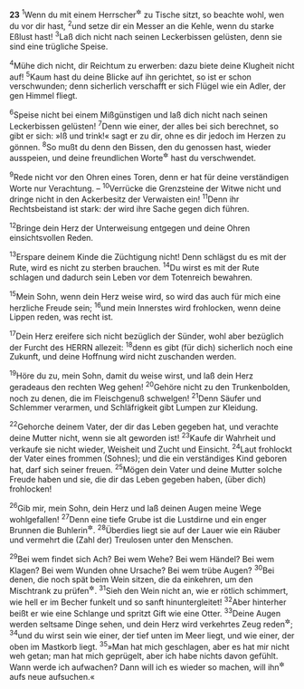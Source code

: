 __23__
<sup>1</sup>Wenn du mit einem Herrscher<sup title="oder: Großen">&#x2732;</sup> zu Tische sitzt, so beachte wohl, wen du vor dir hast,
<sup>2</sup>und setze dir ein Messer an die Kehle, wenn du starke Eßlust hast!
<sup>3</sup>Laß dich nicht nach seinen Leckerbissen gelüsten, denn sie sind eine trügliche Speise.

<sup>4</sup>Mühe dich nicht, dir Reichtum zu erwerben: dazu biete deine Klugheit nicht auf!
<sup>5</sup>Kaum hast du deine Blicke auf ihn gerichtet, so ist er schon verschwunden; denn sicherlich verschafft er sich Flügel wie ein Adler, der gen Himmel fliegt.

<sup>6</sup>Speise nicht bei einem Mißgünstigen und laß dich nicht nach seinen Leckerbissen gelüsten!
<sup>7</sup>Denn wie einer, der alles bei sich berechnet, so gibt er sich: »Iß und trink!« sagt er zu dir, ohne es dir jedoch im Herzen zu gönnen.
<sup>8</sup>So mußt du denn den Bissen, den du genossen hast, wieder ausspeien, und deine freundlichen Worte<sup title="= Dankesworte">&#x2732;</sup> hast du verschwendet.

<sup>9</sup>Rede nicht vor den Ohren eines Toren, denn er hat für deine verständigen Worte nur Verachtung. –
<sup>10</sup>Verrücke die Grenzsteine der Witwe nicht und dringe nicht in den Ackerbesitz der Verwaisten ein!
<sup>11</sup>Denn ihr Rechtsbeistand ist stark: der wird ihre Sache gegen dich führen.

<sup>12</sup>Bringe dein Herz der Unterweisung entgegen und deine Ohren einsichtsvollen Reden.

<sup>13</sup>Erspare deinem Kinde die Züchtigung nicht! Denn schlägst du es mit der Rute, wird es nicht zu sterben brauchen.
<sup>14</sup>Du wirst es mit der Rute schlagen und dadurch sein Leben vor dem Totenreich bewahren.

<sup>15</sup>Mein Sohn, wenn dein Herz weise wird, so wird das auch für mich eine herzliche Freude sein;
<sup>16</sup>und mein Innerstes wird frohlocken, wenn deine Lippen reden, was recht ist.

<sup>17</sup>Dein Herz ereifere sich nicht bezüglich der Sünder, wohl aber bezüglich der Furcht des HERRN allezeit:
<sup>18</sup>denn es gibt (für dich) sicherlich noch eine Zukunft, und deine Hoffnung wird nicht zuschanden werden.

<sup>19</sup>Höre du zu, mein Sohn, damit du weise wirst, und laß dein Herz geradeaus den rechten Weg gehen!
<sup>20</sup>Gehöre nicht zu den Trunkenbolden, noch zu denen, die im Fleischgenuß schwelgen!
<sup>21</sup>Denn Säufer und Schlemmer verarmen, und Schläfrigkeit gibt Lumpen zur Kleidung.

<sup>22</sup>Gehorche deinem Vater, der dir das Leben gegeben hat, und verachte deine Mutter nicht, wenn sie alt geworden ist!
<sup>23</sup>Kaufe dir Wahrheit und verkaufe sie nicht wieder, Weisheit und Zucht und Einsicht.
<sup>24</sup>Laut frohlockt der Vater eines frommen (Sohnes); und die ein verständiges Kind geboren hat, darf sich seiner freuen.
<sup>25</sup>Mögen dein Vater und deine Mutter solche Freude haben und sie, die dir das Leben gegeben haben, (über dich) frohlocken!

<sup>26</sup>Gib mir, mein Sohn, dein Herz und laß deinen Augen meine Wege wohlgefallen!
<sup>27</sup>Denn eine tiefe Grube ist die Lustdirne und ein enger Brunnen die Buhlerin<sup title="oder: eine Ehebrecherin">&#x2732;</sup>.
<sup>28</sup>Überdies liegt sie auf der Lauer wie ein Räuber und vermehrt die (Zahl der) Treulosen unter den Menschen.

<sup>29</sup>Bei wem findet sich Ach? Bei wem Wehe? Bei wem Händel? Bei wem Klagen? Bei wem Wunden ohne Ursache? Bei wem trübe Augen?
<sup>30</sup>Bei denen, die noch spät beim Wein sitzen, die da einkehren, um den Mischtrank zu prüfen<sup title="= auszukosten">&#x2732;</sup>.
<sup>31</sup>Sieh den Wein nicht an, wie er rötlich schimmert, wie hell er im Becher funkelt und so sanft hinuntergleitet!
<sup>32</sup>Aber hinterher beißt er wie eine Schlange und spritzt Gift wie eine Otter.
<sup>33</sup>Deine Augen werden seltsame Dinge sehen, und dein Herz wird verkehrtes Zeug reden<sup title="oder: denken">&#x2732;</sup>;
<sup>34</sup>und du wirst sein wie einer, der tief unten im Meer liegt, und wie einer, der oben im Mastkorb liegt.
<sup>35</sup>»Man hat mich geschlagen, aber es hat mir nicht weh getan; man hat mich geprügelt, aber ich habe nichts davon gefühlt. Wann werde ich aufwachen? Dann will ich es wieder so machen, will ihn<sup title="d.h. den Wein">&#x2732;</sup> aufs neue aufsuchen.«